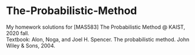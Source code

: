 # The-Probabilistic-Method
My homework solutions for [MAS583] The Probabilistic Method @ KAIST, 2020 fall.  
Textbook: Alon, Noga, and Joel H. Spencer. The probabilistic method. John Wiley & Sons, 2004.

